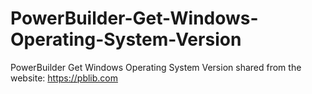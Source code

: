 # PowerBuilder-Get-Windows-Operating-System-Version
PowerBuilder Get Windows Operating System Version
shared from the website: https://pblib.com
